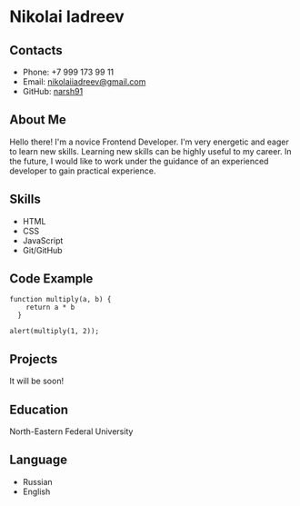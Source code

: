 # Nikolai Iadreev

## Contacts

* Phone: +7 999 173 99 11
* Email: nikolaiiadreev@gmail.com
* GitHub: [narsh91](https://github.com/Narsh91)


## About Me

Hello there! I'm a novice Frontend Developer. I'm very energetic and eager to learn new skills. Learning new skills can be highly useful to my career. In the future, I would like to work under the guidance of an experienced developer to gain practical experience.


## Skills

* HTML
* CSS
* JavaScript
* Git/GitHub


## Code Example

```
function multiply(a, b) {
    return a * b
  }

alert(multiply(1, 2));
```

## Projects

It will be soon!


## Education

North-Eastern Federal University


## Language

* Russian
* English

